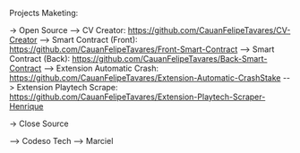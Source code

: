 Projects Maketing:

-> Open Source
--> CV Creator: https://github.com/CauanFelipeTavares/CV-Creator
--> Smart Contract (Front): https://github.com/CauanFelipeTavares/Front-Smart-Contract
--> Smart Contract (Back): https://github.com/CauanFelipeTavares/Back-Smart-Contract
--> Extension Automatic Crash: https://github.com/CauanFelipeTavares/Extension-Automatic-CrashStake
--> Extension Playtech Scrape: https://github.com/CauanFelipeTavares/Extension-Playtech-Scraper-Henrique

-> Close Source

--> Codeso Tech
--> Marciel